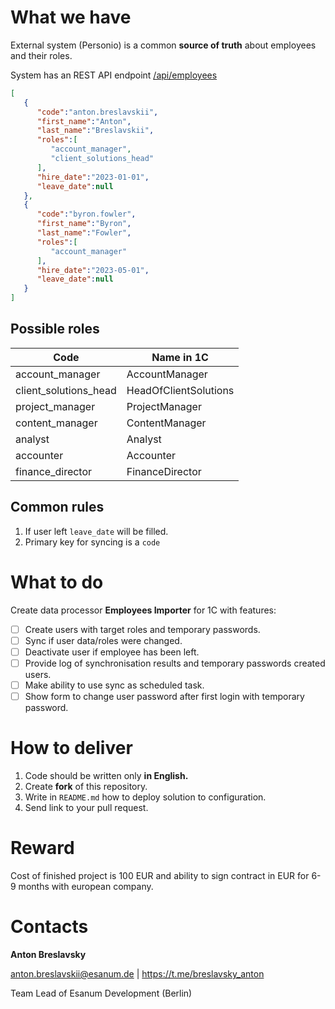# What we have
External system (Personio) is a common **source of truth** about employees and their roles.

System has an REST API endpoint [/api/employees](https://cdn.jsdelivr.net/gh/breslavsky/1c-test@v1.0.0/employees.json)

```json
[
   {
      "code":"anton.breslavskii",
      "first_name":"Anton",
      "last_name":"Breslavskii",
      "roles":[
         "account_manager",
         "client_solutions_head"
      ],
      "hire_date":"2023-01-01",
      "leave_date":null
   },
   {
      "code":"byron.fowler",
      "first_name":"Byron",
      "last_name":"Fowler",
      "roles":[
         "account_manager"
      ],
      "hire_date":"2023-05-01",
      "leave_date":null
   }
]
```

## Possible roles

| Code                  | Name in 1C            |
|-----------------------|-----------------------|
| account_manager       | AccountManager        |
| client_solutions_head | HeadOfClientSolutions |
| project_manager       | ProjectManager        |
| content_manager       | ContentManager        |
| analyst               | Analyst               |
| accounter             | Accounter             |
| finance_director      | FinanceDirector       |

## Common rules

1. If user left `leave_date` will be filled.
2. Primary key for syncing is a `code`

# What to do

Create data processor **Employees Importer** for 1C with features:

- [ ] Create users with target roles and temporary passwords.
- [ ] Sync if user data/roles were changed.
- [ ] Deactivate user if employee has been left.
- [ ] Provide log of synchronisation results and temporary passwords created users.
- [ ] Make ability to use sync as scheduled task.
- [ ] Show form to change user password after first login with temporary password.

# How to deliver

1. Code should be written only **in English.**
2. Create **fork** of this repository.
3. Write in `README.md` how to deploy solution to configuration.
4. Send link to your pull request.

# Reward

Cost of finished project is 100 EUR and ability to sign contract in EUR for 6-9 months with european company.

# Contacts

**Anton Breslavsky**

anton.breslavskii@esanum.de | https://t.me/breslavsky_anton

Team Lead of Esanum Development (Berlin)
